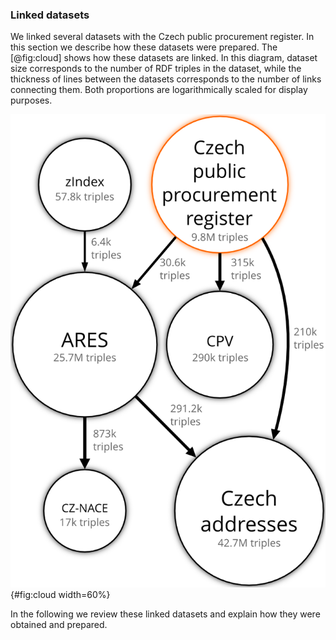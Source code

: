 ### Linked datasets

We linked several datasets with the Czech public procurement register.
In this section we describe how these datasets were prepared.
The [@fig:cloud] shows how these datasets are linked.
In this diagram, dataset size corresponds to the number of RDF triples in the dataset, while the thickness of lines between the datasets corresponds to the number of links connecting them.
Both proportions are logarithmically scaled for display purposes.

![Czech public procurement linked data cloud](img/public_procurement_cloud.png){#fig:cloud width=60%}

In the following we review these linked datasets and explain how they were obtained and prepared.
